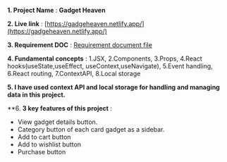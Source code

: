 **1. Project Name** : **Gadget Heaven**

**2. Live link** : [https://gadgeheaven.netlify.app/](https://gadgeheaven.netlify.app/)

**3. Requirement DOC** : [Requirement document file](./public/Batch-10_Assignment-08%20(1).pdf)

**4. Fundamental concepts** : 1.JSX,
2.Components,
3.Props,
4.React hooks(useState,useEffect, useContext,useNavigate),
5.Event handling,
6.React routing,
7.ContextAPI,
8.Local storage

**5. I have used context API and local storage for handling and managing data in this project.**

**6. **3 key features of this project** :

- View gadget details button.
- Category button of each card gadget as a sidebar.
- Add to cart button
- Add to wishlist button
- Purchase button
